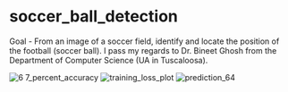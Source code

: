 # soccer_ball_detection
Goal - From an image of a soccer field, identify and locate the position of the football (soccer ball). I pass my regards to Dr. Bineet Ghosh from the Department of Computer Science (UA in Tuscaloosa).

![6 7_percent_accuracy](https://github.com/art-sparrow/soccer_ball_detection/assets/63036221/6365ade1-a90c-4760-ae7c-b94ac1dd530f)
![training_loss_plot](https://github.com/art-sparrow/soccer_ball_detection/assets/63036221/7bb11089-c720-4a26-8d6d-3ff3c16dec1d)
![prediction_64](https://github.com/art-sparrow/soccer_ball_detection/assets/63036221/2816dd93-806a-4cb1-9fc5-d0a61c0e12e1)

